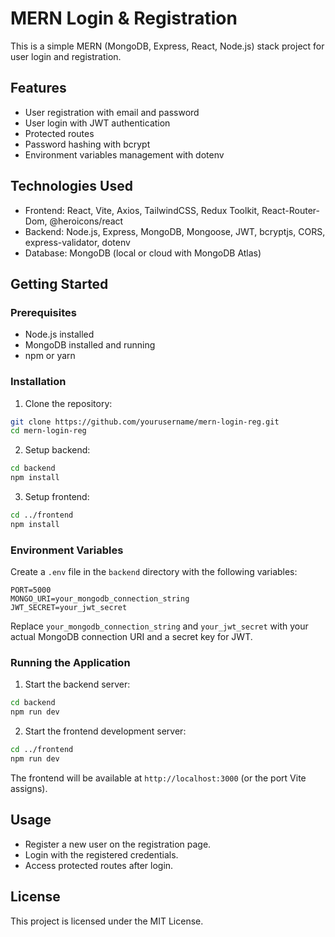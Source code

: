 # MERN Login & Registration

This is a simple MERN (MongoDB, Express, React, Node.js) stack project for user login and registration.

## Features

- User registration with email and password
- User login with JWT authentication
- Protected routes
- Password hashing with bcrypt
- Environment variables management with dotenv

## Technologies Used

- Frontend: React, Vite, Axios, TailwindCSS, Redux Toolkit, React-Router-Dom, @heroicons/react
- Backend: Node.js, Express, MongoDB, Mongoose, JWT, bcryptjs, CORS, express-validator, dotenv
- Database: MongoDB (local or cloud with MongoDB Atlas)

## Getting Started

### Prerequisites

- Node.js installed
- MongoDB installed and running
- npm or yarn

### Installation

1. Clone the repository:

```bash
git clone https://github.com/yourusername/mern-login-reg.git
cd mern-login-reg
```

2. Setup backend:

```bash
cd backend
npm install
```

3. Setup frontend:

```bash
cd ../frontend
npm install
```

### Environment Variables

Create a `.env` file in the `backend` directory with the following variables:

```env
PORT=5000
MONGO_URI=your_mongodb_connection_string
JWT_SECRET=your_jwt_secret
```

Replace `your_mongodb_connection_string` and `your_jwt_secret` with your actual MongoDB connection URI and a secret key for JWT.

### Running the Application

1. Start the backend server:

```bash
cd backend
npm run dev
```

2. Start the frontend development server:

```bash
cd ../frontend
npm run dev
```

The frontend will be available at `http://localhost:3000` (or the port Vite assigns).

## Usage

- Register a new user on the registration page.
- Login with the registered credentials.
- Access protected routes after login.

## License

This project is licensed under the MIT License.
